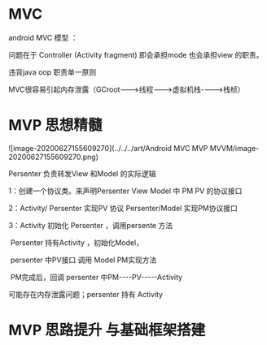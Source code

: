 # MVC

android MVC 模型 ： 

问题在于 Controller (Activity fragment) 即会承担mode 也会承担view 的职责。

违背java oop 职责单一原则



MVC很容易引起内存泄露（GCroot--->线程--->虚拟机栈---->栈桢）



# MVP 思想精髓

![image-20200627155609270](../../../art/Android MVC MVP MVVM/image-20200627155609270.png)

Persenter 负责转发View 和Model 的实际逻辑

1：创建一个协议类。来声明Persenter View Model  中 PM   PV  的协议接口

2：Activity/ Persenter 实现PV 协议    Persenter/Model 实现PM协议接口

3：Activity 初始化 Persenter ，调用persente 方法

​      Persenter  持有Activity   ，初始化Model，

​      persenter  中PV接口 调用 Model PM实现方法

​      PM完成后，回调 persenter 中PM----PV-----Activity



可能存在内存泄露问题；persenter 持有  Activity



# MVP  思路提升 与基础框架搭建



